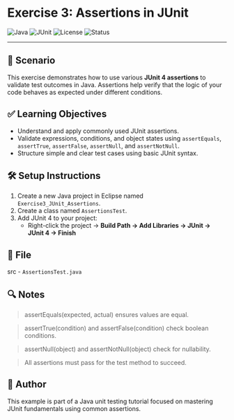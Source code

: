 # Exercise 3: Assertions in JUnit

![Java](https://img.shields.io/badge/Language-Java-blue.svg)
![JUnit](https://img.shields.io/badge/Testing-JUnit%204-red.svg)
![License](https://img.shields.io/badge/License-MIT-green.svg)
![Status](https://img.shields.io/badge/Project-Complete-brightgreen.svg)

---

## 📘 Scenario

This exercise demonstrates how to use various **JUnit 4 assertions** to validate test outcomes in Java. Assertions help verify that the logic of your code behaves as expected under different conditions.

## ✅ Learning Objectives

- Understand and apply commonly used JUnit assertions.
- Validate expressions, conditions, and object states using `assertEquals`, `assertTrue`, `assertFalse`, `assertNull`, and `assertNotNull`.
- Structure simple and clear test cases using basic JUnit syntax.

## 🛠 Setup Instructions

1. Create a new Java project in Eclipse named `Exercise3_JUnit_Assertions`.
2. Create a class named `AssertionsTest`.
3. Add JUnit 4 to your project:
   - Right-click the project → **Build Path → Add Libraries → JUnit → JUnit 4 → Finish**



## 📂 File

src - `AssertionsTest.java`


## 🔍 Notes

> assertEquals(expected, actual) ensures values are equal.

> assertTrue(condition) and assertFalse(condition) check boolean conditions.

> assertNull(object) and assertNotNull(object) check for nullability.

> All assertions must pass for the test method to succeed.
 
## 🧾 Author

This example is part of a Java unit testing tutorial focused on mastering JUnit fundamentals using common assertions.